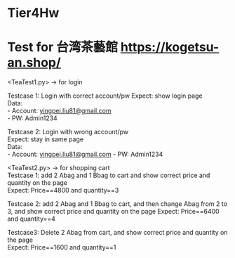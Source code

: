 # Tier4Hw
# Test for 台湾茶藝館 https://kogetsu-an.shop/


<TeaTest1.py> -> for login  

Testcase 1: Login with correct account/pw
Expect: show login page    
  Data:  
      - Account: yingpei.liu81@gmail.com  
      - PW: Admin1234  
  
Testcase 2: Login with wrong account/pw  
Expect: stay in same page  
    Data:  
      - Account: yingpei.liu81@gmail.com
      - PW: Admin1234

<TeaTest2.py> -> for shopping cart  
Testcase 1: add 2 Abag and 1 Bbag to cart and show correct price and quantity on the page  
Expect: Price==4800 and quantity==3  

Testcase 2: add 2 Abag and 1 Bbag to cart, and then change Abag from 2 to 3, and show correct price and quantity on the page
Expect: Price==6400 and quantity==4  

Testcase3: Delete 2 Abag from cart, and show correct price and quantity on the page  
Expect: Price==1600 and quantity==1  
